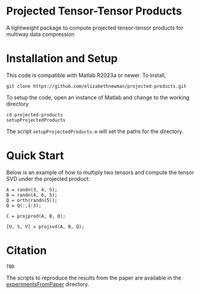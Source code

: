 # Projected Tensor-Tensor Products
A lightweight package to compute projected tensor-tensor products for multiway data compression

# Installation and Setup

This code is compatible with Matlab R2023a or newer. To install, 
```console
git clone https://github.com/elizabethnewman/projected-products.git
```
To setup the code, open an instance of Matlab and change to the working directory
```console
cd projected-products
setupProjectedProducts
```

The script ```setupProjectedProducts.m``` will set the paths for the directory. 

# Quick Start
Below is an example of how to multiply two tensors and compute the tensor SVD under the projected product:

```console
A = randn(3, 4, 5);
B = randn(4, 6, 5);
Q = orth(randn(5));
Q = Q(:,1:3);

C = projprod(A, B, Q);

[U, S, V] = projsvd(A, B, Q);
```

# Citation
```console
TBD
```

The scripts to reproduce the results from the paper are available in the [experimentsFromPaper](https://github.com/elizabethnewman/projected-products/tree/main/experimentsFromPaper) directory.


